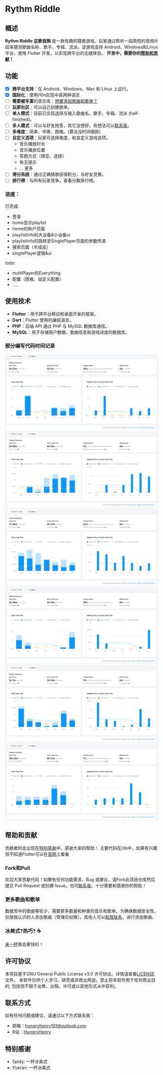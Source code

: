 # Rythm Riddle

## 概述

**Rythm Riddle 这歌我熟** 是一款有趣的猜歌游戏，玩家通过聆听一段简短的音频片段来猜测歌曲名称、歌手、专辑、流派。该游戏支持 Android、Windows和Linux 平台，使用 Flutter 开发，以实现跨平台的无缝体验。
**开发中，需要你的[帮助和贡献](#帮助和贡献)！**

## 功能
- [x] **跨平台支持**：在 Android、Windows、Mac 和 Linux 上运行。
- [x] **国际化**：使用i10n实现中英两种语言 
- [ ] **需要被丰富**的音乐库：[想要添加歌曲和歌单？](#更多歌曲和歌单)
- [ ] **玩家社区**：可以自己创建歌单。
- [ ] **单人模式**：目前已实现选择与输入歌曲名、歌手、专辑、流派 (half-finished)。
- [ ] **多人模式**：可以与好友抢答，其它没想好，有想法可以[联系我](#联系方式)。
- [ ] **多难度**：简单、中等、困难。(算法没时间细抠)
- [ ] **自定义选项**：玩家可选择难度，和自定义游戏选项。
  - 音乐播放时长
  - 音乐播放位置
  - 答题方式（填空、选择）
  - 有无提示
  - ... 更多
- [ ] **得分系统**：通过正确猜歌获得积分，与好友竞赛。
- [ ] **排行榜**：与所有玩家竞争，查看分数排行榜。

### 进度：
已完成:
- 登录
- home显示playlist
- home的账户页面
- playlistInfo的大设备&小设备ui
- playlistInfo的跳转至SinglePlayer页面的参数传递
- 搜索页面（半成品）
- singlePlayer逻辑&ui

todo:
- multiPlayer的Everything
- 配置（困难、自定义配置）
- .....

## 使用技术

- **Flutter**：用于跨平台移动和桌面开发的框架。
- **Dart**：Flutter 使用的编程语言。
- **PHP**：后端 API 通过 PHP 与 MySQL 数据库通信。
- **MySQL**：用于存储用户数据、歌曲信息和游戏进度的数据库。

### 部分编写代码时间记录
![](img_for_readme/24.9.16-24.9.22.png)
![](img_for_readme/24.9.23-24.9.29.png)
![](img_for_readme/24.9.30-24.10.6.png)
![](img_for_readme/24.10.07-24.10.13.png)
![](img_for_readme/24.10.14-24.10.20.png)
![](img_for_readme/24.11.25-24.12.1.png)

## 帮助和贡献
贡献者的会出现在[特别感谢](#特别感谢)中，感谢大家的帮助！
主要代码在/lib中，如果有兴趣但不知道Flutter可以在[官网](https://docs.flutter.cn/get-started/learn-flutter)上看看

### Fork和Pull
欢迎大家贡献代码！如果有任何功能需求、Bug 或建议，请Fork此项目仓库然后提交 Pull Request 或创建 Issue。也可[联系我](#联系方式)。十分需要和感谢你的帮助！

### 更多歌曲和歌单
数据库中的歌曲等较少，需要更多数量和种类的音乐和歌单。为确保数据安全性，仅限我认识的人添加歌曲（管理员权限）。其他人可以[和我联系](#联系方式)，进行添加歌曲。

### 冰美式?热巧? ☕
[来一杯](http://hungryhenry.xyz/reward.html)我会更快的！

## 许可协议
本项目基于GNU General Public License v3.0 许可协议。详情请查看[LICENSE](/LICENSE)文件。
本软件仅供个人学习、研究或非商业用途。禁止将本软件用于任何商业目的, 包括但不限于出售、出租、许可或以其他形式从中获利。

## 联系方式
如有任何问题或建议，请通过以下方式联系我：
- 邮箱：[hungryhenry101@outlook.com](mailto:hungryhenry101@outlook.com)
- B站：[HungryHenry](https://space.bilibili.com/672872726)

## 特别感谢
- Spidy: 一杯冰美式
- Yueran: 一杯冰美式
